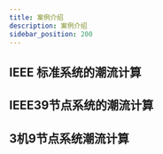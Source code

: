 ```yaml
---
title: 案例介绍
description: 案例介绍
sidebar_position: 200
---
```


## IEEE 标准系统的潮流计算

## IEEE39节点系统的潮流计算

## 3机9节点系统潮流计算